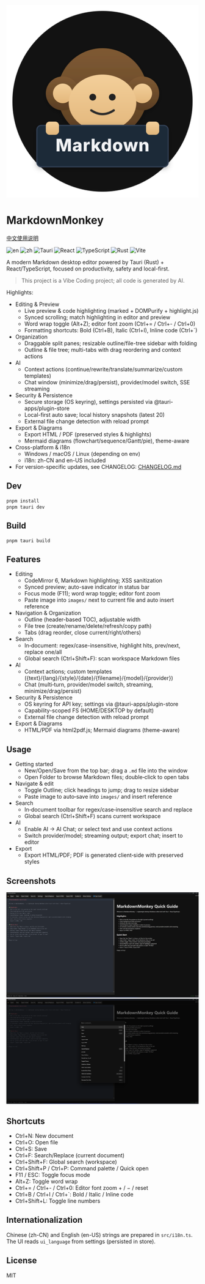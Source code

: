 ![editor](assets/icon.svg)
# MarkdownMonkey
[中文使用说明](README.zh-CN.md)

![en](https://img.shields.io/badge/lang-English-blue) ![zh](https://img.shields.io/badge/lang-zh--CN-brightgreen) ![Tauri](https://img.shields.io/badge/Tauri-2.x-24C8DB?logo=tauri&logoColor=white) ![React](https://img.shields.io/badge/React-19-61DAFB?logo=react&logoColor=white) ![TypeScript](https://img.shields.io/badge/TypeScript-5-blue?logo=typescript&logoColor=white) ![Rust](https://img.shields.io/badge/Rust-stable-000?logo=rust&logoColor=white) ![Vite](https://img.shields.io/badge/Vite-7-646CFF?logo=vite&logoColor=white)

A modern Markdown desktop editor powered by Tauri (Rust) + React/TypeScript, focused on productivity, safety and local-first.

> This project is a Vibe Coding project; all code is generated by AI.

Highlights:
- Editing & Preview
  - Live preview & code highlighting (marked + DOMPurify + highlight.js)
  - Synced scrolling; match highlighting in editor and preview
  - Word wrap toggle (Alt+Z); editor font zoom (Ctrl+= / Ctrl+- / Ctrl+0)
  - Formatting shortcuts: Bold (Ctrl+B), Italic (Ctrl+I), Inline code (Ctrl+`)
- Organization
  - Draggable split panes; resizable outline/file-tree sidebar with folding
  - Outline & file tree; multi-tabs with drag reordering and context actions
- AI
  - Context actions (continue/rewrite/translate/summarize/custom templates)
  - Chat window (minimize/drag/persist), provider/model switch, SSE streaming
- Security & Persistence
  - Secure storage (OS keyring), settings persisted via @tauri-apps/plugin-store
  - Local-first auto save; local history snapshots (latest 20)
  - External file change detection with reload prompt
- Export & Diagrams
  - Export HTML / PDF (preserved styles & highlights)
  - Mermaid diagrams (flowchart/sequence/Gantt/pie), theme-aware
- Cross-platform & i18n
  - Windows / macOS / Linux (depending on env)
  - i18n: zh-CN and en-US included
- For version-specific updates, see CHANGELOG: [CHANGELOG.md](CHANGELOG.md)




 

## Dev

```
pnpm install
pnpm tauri dev
```

## Build

```
pnpm tauri build
```

## Features

- Editing
  - CodeMirror 6, Markdown highlighting; XSS sanitization
  - Synced preview; auto-save indicator in status bar
  - Focus mode (F11); word wrap toggle; editor font zoom
  - Paste image into `images/` next to current file and auto insert reference
- Navigation & Organization
  - Outline (header-based TOC), adjustable width
  - File tree (create/rename/delete/refresh/copy path)
  - Tabs (drag reorder, close current/right/others)
- Search
  - In‑document: regex/case-insensitive, highlight hits, prev/next, replace one/all
  - Global search (Ctrl+Shift+F): scan workspace Markdown files
- AI
  - Context actions; custom templates ({text}/{lang}/{style}/{date}/{filename}/{model}/{provider})
  - Chat (multi‑turn, provider/model switch, streaming, minimize/drag/persist)
- Security & Persistence
  - OS keyring for API key; settings via @tauri-apps/plugin-store
  - Capability-scoped FS (HOME/DESKTOP by default)
  - External file change detection with reload prompt
- Export & Diagrams
  - HTML/PDF via html2pdf.js; Mermaid diagrams (theme-aware)

## Usage

- Getting started
  - New/Open/Save from the top bar; drag a `.md` file into the window
  - Open Folder to browse Markdown files; double‑click to open tabs
- Navigate & edit
  - Toggle Outline; click headings to jump; drag to resize sidebar
  - Paste image to auto‑save into `images/` and insert reference
- Search
  - In‑document toolbar for regex/case‑insensitive search and replace
  - Global search (Ctrl+Shift+F) scans current workspace
- AI
  - Enable AI → AI Chat; or select text and use context actions
  - Switch provider/model; streaming output; export chat; insert to editor
- Export
  - Export HTML/PDF; PDF is generated client‑side with preserved styles

## Screenshots
![ai-chat](assets/screenshotEN1.png) ![ai-chat](assets/screenshotEN2.png)

## Shortcuts
- Ctrl+N: New document
- Ctrl+O: Open file
- Ctrl+S: Save
- Ctrl+F: Search/Replace (current document)
- Ctrl+Shift+F: Global search (workspace)
- Ctrl+Shift+P / Ctrl+P: Command palette / Quick open
- F11 / ESC: Toggle focus mode
- Alt+Z: Toggle word wrap
- Ctrl+= / Ctrl+- / Ctrl+0: Editor font zoom + / − / reset
- Ctrl+B / Ctrl+I / Ctrl+`: Bold / Italic / Inline code
- Ctrl+Shift+L: Toggle line numbers

## Internationalization
Chinese (zh-CN) and English (en-US) strings are prepared in `src/i18n.ts`. The UI reads `ui_language` from settings (persisted in store).

## License
MIT
